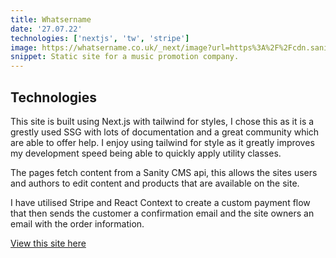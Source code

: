 ```yaml
---
title: Whatsername
date: '27.07.22'
technologies: ['nextjs', 'tw', 'stripe']
image: https://whatsername.co.uk/_next/image?url=https%3A%2F%2Fcdn.sanity.io%2Fimages%2F878j5f8u%2Fproduction%2F84286bf90d1addcb6ac877b45e6bebe8a8691568-1442x558.png&w=1920&q=75
snippet: Static site for a music promotion company.
---
```


## Technologies

This site is built using Next.js with tailwind for styles, I chose this as it is a grestly used SSG with lots of documentation and a great community which are able to offer help. I enjoy using tailwind for style as it greatly improves my development speed being able to quickly apply utility classes.

The pages fetch content from a Sanity CMS api, this allows the sites users and authors to edit content and products that are available on the site.

I have utilised Stripe and React Context to create a custom payment flow that then sends the customer a confirmation email and the site owners an email with the order information.

[View this site here](https://whatsername.co.uk)
